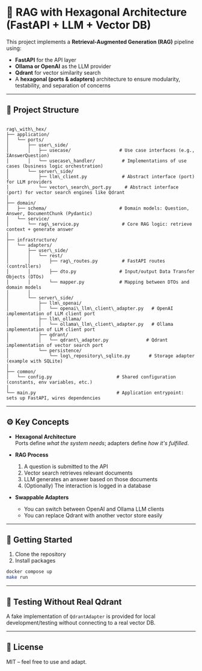 # 🧠 RAG with Hexagonal Architecture (FastAPI + LLM + Vector DB)

This project implements a **Retrieval-Augmented Generation (RAG)** pipeline using:

- **FastAPI** for the API layer
- **Ollama or OpenAI** as the LLM provider
- **Qdrant** for vector similarity search
- A **hexagonal (ports & adapters)** architecture to ensure modularity, testability, and separation of concerns

---

## 📁 Project Structure

```

rag\_with\_hex/
├── application/
│   └── ports/
│       ├── user\_side/
│       │   ├── usecase/                  # Use case interfaces (e.g., IAnswerQuestion)
│       │   └── usecase\_handler/          # Implementations of use cases (business logic orchestration)
│       └── server\_side/
│           ├── llm\_client.py             # Abstract interface (port) for LLM providers
│           └── vector\_search\_port.py     # Abstract interface (port) for vector search engines like Qdrant
│
├── domain/
│   ├── schema/                           # Domain models: Question, Answer, DocumentChunk (Pydantic)
│   └── service/
│       └── rag\_service.py                # Core RAG logic: retrieve context + generate answer
│
├── infrastructure/
│   └── adapters/
│       ├── user\_side/
│       │   └── rest/
│       │       ├── rag\_routes.py         # FastAPI routes (controllers)
│       │       ├── dto.py                # Input/output Data Transfer Objects (DTOs)
│       │       └── mapper.py             # Mapping between DTOs and domain models
│       │
│       └── server\_side/
│           ├── llm\_openai/
│           │   └── openai\_llm\_client\_adapter.py   # OpenAI implementation of LLM client port
│           ├── llm\_ollama/
│           │   └── ollama\_llm\_client\_adapter.py   # Ollama implementation of LLM client port
│           ├── qdrant/
│           │   └── qdrant\_adapter.py              # Qdrant implementation of vector search port
│           └── persistence/
│               └── log\_repository\_sqlite.py       # Storage adapter (example with SQLite)
│
├── common/
│   └── config.py                        # Shared configuration (constants, env variables, etc.)
│
└── main.py                              # Application entrypoint: sets up FastAPI, wires dependencies

````

---

## ⚙️ Key Concepts

- **Hexagonal Architecture**  
  Ports define *what the system needs*; adapters define *how it's fulfilled*.
  
- **RAG Process**
  1. A question is submitted to the API
  2. Vector search retrieves relevant documents
  3. LLM generates an answer based on those documents
  4. (Optionally) The interaction is logged in a database

- **Swappable Adapters**
  - You can switch between OpenAI and Ollama LLM clients
  - You can replace Qdrant with another vector store easily

---

## 🏁 Getting Started

1. Clone the repository
2. Install packages

```bash
docker compose up
make run
````

---

## 🧪 Testing Without Real Qdrant

A fake implementation of `QdrantAdapter` is provided for local development/testing without connecting to a real vector DB.

---

## 📌 License

MIT – feel free to use and adapt.

```
